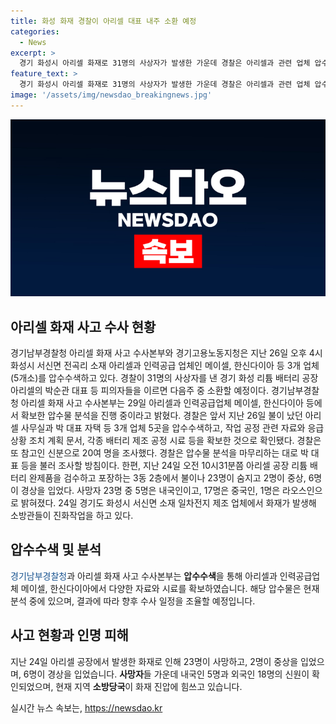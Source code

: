 ```yaml
---
title: 화성 화재 경찰이 아리셀 대표 내주 소환 예정
categories:
  - News
excerpt: >
  경기 화성시 아리셀 화재로 31명의 사상자가 발생한 가운데 경찰은 아리셀과 관련 업체 압수수색을 진행했다. 화재 당일 사무실과 대표 자택에서 자료 및 증거 확보하고 20여 명의 참고인을 조사했다. 압수물 분석을 마무리하고 피의자들을 소환하여 추가 조사할 방침이다. 화재는 23명 사망, 2명 중상, 6명 경상을 입힌 비극으로, 피해자들의 국적은 내국인 5명, 중국인 17명, 라오스인 1명으로 확인되었다.
feature_text: >
  경기 화성시 아리셀 화재로 31명의 사상자가 발생한 가운데 경찰은 아리셀과 관련 업체 압수수색을 진행했다. 화재 당일 사무실과 대표 자택에서 자료 및 증거 확보하고 20여 명의 참고인을 조사했다. 압수물 분석을 마무리하고 피의자들을 소환하여 추가 조사할 방침이다. 화재는 23명 사망, 2명 중상, 6명 경상을 입힌 비극으로, 피해자들의 국적은 내국인 5명, 중국인 17명, 라오스인 1명으로 확인되었다.
image: '/assets/img/newsdao_breakingnews.jpg'
---
```


<p><img src="/assets/img/newsdao_breakingnews.jpg" alt="implanttips 속보" /></p>

<h2 data-ke-size="size26">아리셀 화재 사고 수사 현황</h2>

<p data-ke-size="size16">경기남부경찰청 아리셀 화재 사고 수사본부와 경기고용노동지청은 지난 26일 오후 4시 화성시 서신면 전곡리 소재 아리셀과 인력공급 업체인 메이셀, 한신다이아 등 3개 업체(5개소)를 압수수색하고 있다. 경찰이 31명의 사상자를 낸 경기 화성 리튬 배터리 공장 아리셀의  박순관 대표 등 피의자들을 이르면 다음주 중 소환할 예정이다. 경기남부경찰청 아리셀 화재 사고 수사본부는 29일 아리셀과 인력공급업체 메이셀, 한신다이아 등에서 확보한 압수물 분석을 진행 중이라고 밝혔다. 경찰은 앞서 지난 26일 불이 났던 아리셀 사무실과 박 대표 자택 등 3개 업체 5곳을 압수수색하고, 작업 공정 관련 자료와 응급 상황 조치 계획 문서, 각종 배터리 제조 공정 시료 등을 확보한 것으로 확인됐다. 경찰은 또 참고인 신분으로 20여 명을 조사했다. 경찰은 압수물 분석을 마무리하는 대로 박 대표 등을 불러 조사할 방침이다. 한편, 지난 24일 오전 10시31분쯤 아리셀 공장 리튬 배터리 완제품을 검수하고 포장하는 3동 2층에서 불이나 23명이 숨지고 2명이 중상, 6명이 경상을 입었다. 사망자 23명 중 5명은 내국인이고, 17명은 중국인, 1명은 라오스인으로 밝혀졌다. 24일 경기도 화성시 서신면 소재 일차전지 제조 업체에서 화재가 발생해 소방관들이 진화작업을 하고 있다.</p>

<h2 data-ke-size="size26">압수수색 및 분석</h2>

<p data-ke-size="size16"><span style="color: #1a5490;">경기남부경찰청</span>과 아리셀 화재 사고 수사본부는 <b>압수수색</b>을 통해 아리셀과 인력공급업체 메이셀, 한신다이아에서 다양한 자료와 시료를 확보하였습니다. 해당 압수물은 현재 분석 중에 있으며, 결과에 따라 향후 수사 일정을 조율할 예정입니다.</p>

<h2 data-ke-size="size26">사고 현황과 인명 피해</h2>

<p data-ke-size="size16">지난 24일 아리셀 공장에서 발생한 화재로 인해 23명이 사망하고, 2명이 중상을 입었으며, 6명이 경상을 입었습니다. <b>사망자</b>들 가운데 내국인 5명과 외국인 18명의 신원이 확인되었으며, 현재 지역 <b>소방당국</b>이 화재 진압에 힘쓰고 있습니다.</p>
실시간 뉴스 속보는, <a href="https://newsdao.kr" rel="dofollow">https://newsdao.kr</a>


